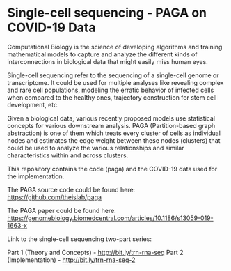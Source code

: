 # Single-cell sequencing - PAGA on COVID-19 Data

Computational Biology is the science of developing algorithms and training mathematical models to capture and analyze the different kinds of interconnections in biological data that might easily miss human eyes.

Single-cell sequencing refer to the sequencing of a single-cell genome or transcriptome. It could be used for multiple analyses like revealing complex and rare cell populations, modeling the erratic behavior of infected cells when compared to the healthy ones, trajectory construction for stem cell development, etc.

Given a biological data, various recently proposed models use statistical concepts for various downstream analysis. PAGA (Partition-based graph abstraction) is one of them which treats every cluster of cells as individual nodes and estimates the edge weight between these nodes (clusters) that could be used to analyze the various relationships and similar characteristics within and across clusters.

This repository contains the code (paga) and the COVID-19 data used for the implementation. 

The PAGA source code could be found here: https://github.com/theislab/paga

The PAGA paper could be found here: https://genomebiology.biomedcentral.com/articles/10.1186/s13059-019-1663-x

Link to the single-cell sequencing two-part series:

Part 1 (Theory and Concepts) - http://bit.ly/trn-rna-seq
Part 2 (Implementation) - http://bit.ly/trn-rna-seq-2



